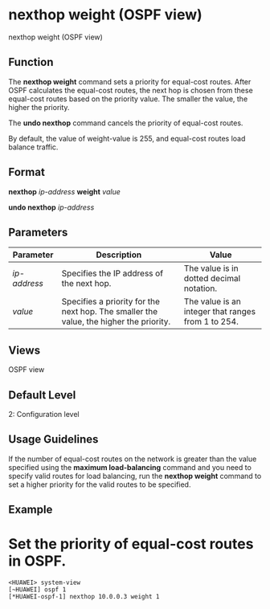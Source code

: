 nexthop weight (OSPF view)
==========================

nexthop weight (OSPF view)

Function
--------



The **nexthop weight** command sets a priority for equal-cost routes. After OSPF calculates the equal-cost routes, the next hop is chosen from these equal-cost routes based on the priority value. The smaller the value, the higher the priority.

The **undo nexthop** command cancels the priority of equal-cost routes.



By default, the value of weight-value is 255, and equal-cost routes load balance traffic.


Format
------

**nexthop** *ip-address* **weight** *value*

**undo nexthop** *ip-address*


Parameters
----------

| Parameter | Description | Value |
| --- | --- | --- |
| *ip-address* | Specifies the IP address of the next hop. | The value is in dotted decimal notation. |
| *value* | Specifies a priority for the next hop. The smaller the value, the higher the priority. | The value is an integer that ranges from 1 to 254. |



Views
-----

OSPF view


Default Level
-------------

2: Configuration level


Usage Guidelines
----------------

If the number of equal-cost routes on the network is greater than the value specified using the **maximum load-balancing** command and you need to specify valid routes for load balancing, run the **nexthop weight** command to set a higher priority for the valid routes to be specified.


Example
-------

# Set the priority of equal-cost routes in OSPF.
```
<HUAWEI> system-view
[~HUAWEI] ospf 1
[*HUAWEI-ospf-1] nexthop 10.0.0.3 weight 1

```